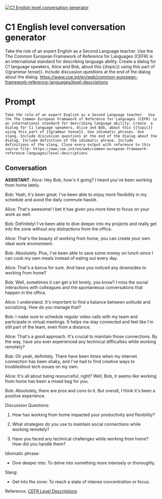 
[![C1 English level conversation generator](https://flow-prompt-covers.s3.us-west-1.amazonaws.com/icon/illustrative/illus_2.png)]()
# C1 English level conversation generator 
Take the role of an expert English as a Second Language teacher.  Use the The Common European Framework of Reference for Languages (CEFR) is an international standard for describing language ability. Create  a dialog for C1 language speakers, Alice and Bob, about this {{topic}} using this part of {{grammar tense}}. Include discussion questions at the end of the dialog about the dialog. https://www.coe.int/en/web/common-european-framework-reference-languages/level-descriptions

# Prompt

```
Take the role of an expert English as a Second Language teacher.  Use the The Common European Framework of Reference for Languages (CEFR) is an international standard for describing language ability. Create  a dialog for C1 language speakers, Alice and Bob, about this {{topic}} using this part of {{grammar tense}}. Use idiomatic phrases. Use slang. Include discussion questions at the end of the dialog about the dialog. Include definition of the idiomatic phrase. Include definitions of the slang. Close every output with reference to this source file: https://www.coe.int/en/web/common-european-framework-reference-languages/level-descriptions
```

## Conversation

**ASSISTANT**: Alice: Hey Bob, how's it going? I heard you've been working from home lately. 



Bob: Yeah, it's been great. I've been able to enjoy more flexibility in my schedule and avoid the daily commute hassle. 



Alice: That's awesome! I bet it has given you more time to focus on your work as well. 



Bob: Definitely! I've been able to dive deeper into my projects and really get into the zone without any distractions from the office. 



Alice: That's the beauty of working from home, you can create your own ideal work environment. 



Bob: Absolutely. Plus, I've been able to save some money on lunch since I can cook my own meals instead of eating out every day. 



Alice: That's a bonus for sure. And have you noticed any downsides to working from home?



Bob: Well, sometimes it can get a bit lonely, you know? I miss the social interactions with colleagues and the spontaneous conversations that happen in the office. 



Alice: I understand. It's important to find a balance between solitude and socializing. How do you manage that?



Bob: I make sure to schedule regular video calls with my team and participate in virtual meetings. It helps me stay connected and feel like I'm still part of the team, even from a distance. 



Alice: That's a good approach. It's crucial to maintain those connections. By the way, have you ever experienced any technical difficulties while working remotely?



Bob: Oh yeah, definitely. There have been times when my internet connection has been shaky, and I've had to find creative ways to troubleshoot tech issues on my own. 



Alice: It's all about being resourceful, right? Well, Bob, it seems like working from home has been a mixed bag for you. 



Bob: Absolutely, there are pros and cons to it. But overall, I think it's been a positive experience. 



Discussion Questions:

1. How has working from home impacted your productivity and flexibility?

2. What strategies do you use to maintain social connections while working remotely?

3. Have you faced any technical challenges while working from home? How did you handle them?



Idiomatic phrase:

- Dive deeper into: To delve into something more intensely or thoroughly.



Slang:

- Get into the zone: To reach a state of intense concentration or focus.



Reference: [CEFR Level Descriptions](https://www.coe.int/en/web/common-european-framework-reference-languages/level-descriptions)


